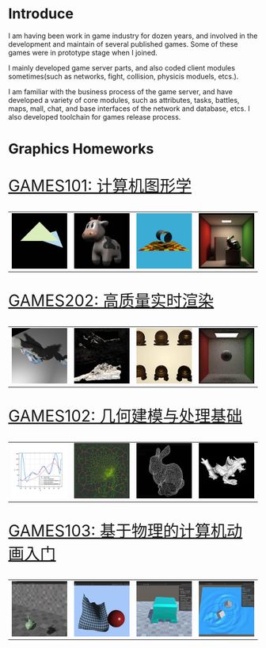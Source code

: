 # Introduce

I am having been work in game industry for dozen years, and involved in the development and maintain of several published games. Some of these games were in prototype stage when I joined. 

I mainly developed game server parts, and also coded client modules sometimes(such as networks, fight, collision, physicis moduels, etcs.). 

I am familiar with the business process of the game server, and have developed a variety of core modules, such as attributes, tasks, battles, maps, mall, chat, and base interfaces of the network and database, etcs. I also developed toolchain for games release process.

# Graphics Homeworks

<p style="font-size:32px"><a href="./homeworks/games101/index.html">GAMES101:  计算机图形学</front></a></p>
<table>
    <tr>
        <td><img src='./homeworks/games101/images/s01.jpg'/></td>
        <td><img src='./homeworks/games101/images/s02.jpg'/></td>
        <td><img src='./homeworks/games101/images/s03.jpg'/></td>
        <td><img src='./homeworks/games101/images/s04.jpg'/></td>
    </tr>
</table>

<p style="font-size:32px"><a href="./homeworks/games202/index.html">GAMES202:  高质量实时渲染</front></a></p>
<table>
    <tr>
        <td><img src='./homeworks/games202/images/s01.jpg'/></td>
        <td><img src='./homeworks/games202/images/s02.jpg'/></td>
        <td><img src='./homeworks/games202/images/s03.jpg'/></td>
        <td><img src='./homeworks/games202/images/s04.jpg'/></td>
    </tr>
</table>

<p style="font-size:32px"><a href="./homeworks/games102/index.html">GAMES102:  几何建模与处理基础</front></a></p>
<table>
    <tr>
        <td><img src='./homeworks/games102/images/s01.jpg'/></td>
        <td><img src='./homeworks/games102/images/s02.jpg'/></td>
        <td><img src='./homeworks/games102/images/s03.jpg'/></td>
        <td><img src='./homeworks/games102/images/s04.jpg'/></td>
    </tr>
</table>

<p style="font-size:32px"><a href="./homeworks/games103/index.html">GAMES103:  基于物理的计算机动画入门</front></a></p>
<table>
    <tr>
        <td><img src='./homeworks/games103/images/s01.jpg'/></td>
        <td><img src='./homeworks/games103/images/s02.jpg'/></td>
        <td><img src='./homeworks/games103/images/s03.jpg'/></td>
        <td><img src='./homeworks/games103/images/s04.jpg'/></td>
    </tr>
</table>
